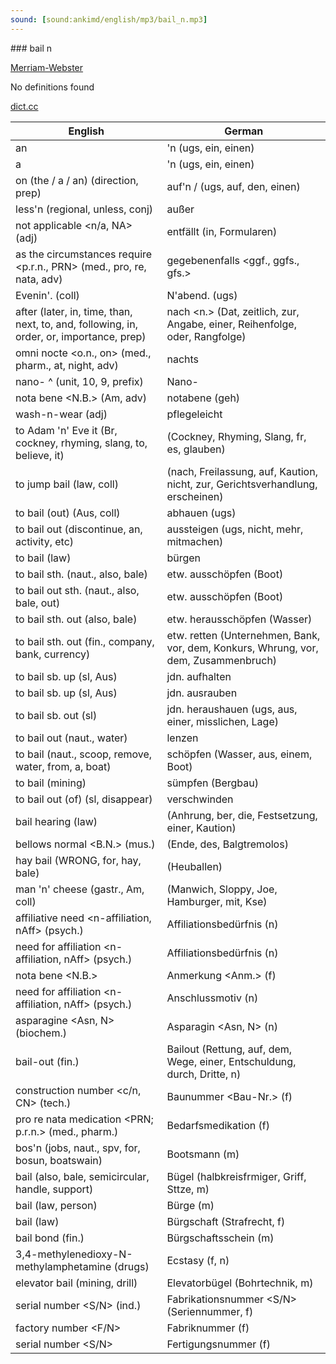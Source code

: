 ```yaml
---
sound: [sound:ankimd/english/mp3/bail_n.mp3]
---
```


\### bail n

[Merriam-Webster](https://www.merriam-webster.com/dictionary/bail+n)

No definitions found

[dict.cc](https://www.dict.cc/bail+n)

| English        | German       |
| -------------- | ------------ |
| an | 'n (ugs, ein, einen) |
| a | 'n (ugs, ein, einen) |
| on (the / a / an) (direction, prep) | auf'n / (ugs, auf, den, einen) |
| less'n (regional, unless, conj) | außer |
| not applicable <n/a, NA> (adj) | entfällt (in, Formularen) |
| as the circumstances require <p.r.n., PRN> (med., pro, re, nata, adv) | gegebenenfalls <ggf., ggfs., gfs.> |
| Evenin'. (coll) | N'abend. (ugs) |
| after (later, in, time, than, next, to, and, following, in, order, or, importance, prep) | nach <n.> (Dat, zeitlich, zur, Angabe, einer, Reihenfolge, oder, Rangfolge) |
| omni nocte <o.n., on> (med., pharm., at, night, adv) | nachts |
| nano- <n> ^ (unit, 10, 9, prefix) | Nano- <n> |
| nota bene <N.B.> (Am, adv) | notabene <NB> (geh) |
| wash-n-wear (adj) | pflegeleicht |
| to Adam 'n' Eve it (Br, cockney, rhyming, slang, to, believe, it) |  (Cockney, Rhyming, Slang, fr, es, glauben) |
| to jump bail (law, coll) |  (nach, Freilassung, auf, Kaution, nicht, zur, Gerichtsverhandlung, erscheinen) |
| to bail (out) (Aus, coll) | abhauen (ugs) |
| to bail out (discontinue, an, activity, etc) | aussteigen (ugs, nicht, mehr, mitmachen) |
| to bail (law) | bürgen |
| to bail sth. (naut., also, bale) | etw. ausschöpfen (Boot) |
| to bail out sth. (naut., also, bale, out) | etw. ausschöpfen (Boot) |
| to bail sth. out (also, bale) | etw. herausschöpfen (Wasser) |
| to bail sth. out (fin., company, bank, currency) | etw. retten (Unternehmen, Bank, vor, dem, Konkurs, Whrung, vor, dem, Zusammenbruch) |
| to bail sb. up (sl, Aus) | jdn. aufhalten |
| to bail sb. up (sl, Aus) | jdn. ausrauben |
| to bail sb. out (sl) | jdn. heraushauen (ugs, aus, einer, misslichen, Lage) |
| to bail out (naut., water) | lenzen |
| to bail (naut., scoop, remove, water, from, a, boat) | schöpfen (Wasser, aus, einem, Boot) |
| to bail (mining) | sümpfen (Bergbau) |
| to bail out (of) (sl, disappear) | verschwinden |
| bail hearing (law) |  (Anhrung, ber, die, Festsetzung, einer, Kaution) |
| bellows normal <B.N.> (mus.) |  (Ende, des, Balgtremolos) |
| hay bail (WRONG, for, hay, bale) |  (Heuballen) |
| man 'n' cheese (gastr., Am, coll) |  (Manwich, Sloppy, Joe, Hamburger, mit, Kse) |
| affiliative need <n-affiliation, nAff> (psych.) | Affiliationsbedürfnis (n) |
| need for affiliation <n-affiliation, nAff> (psych.) | Affiliationsbedürfnis (n) |
| nota bene <N.B.> | Anmerkung <Anm.> (f) |
| need for affiliation <n-affiliation, nAff> (psych.) | Anschlussmotiv (n) |
| asparagine <Asn, N> (biochem.) | Asparagin <Asn, N> (n) |
| bail-out (fin.) | Bailout (Rettung, auf, dem, Wege, einer, Entschuldung, durch, Dritte, n) |
| construction number <c/n, CN> (tech.) | Baunummer <Bau-Nr.> (f) |
| pro re nata medication <PRN; p.r.n.> (med., pharm.) | Bedarfsmedikation (f) |
| bos'n (jobs, naut., spv, for, bosun, boatswain) | Bootsmann (m) |
| bail (also, bale, semicircular, handle, support) | Bügel (halbkreisfrmiger, Griff, Sttze, m) |
| bail (law, person) | Bürge (m) |
| bail (law) | Bürgschaft (Strafrecht, f) |
| bail bond (fin.) | Bürgschaftsschein (m) |
| 3,4-methylenedioxy-N-methylamphetamine <MDMA> (drugs) | Ecstasy (f, n) |
| elevator bail (mining, drill) | Elevatorbügel (Bohrtechnik, m) |
| serial number <S/N> (ind.) | Fabrikationsnummer <S/N> (Seriennummer, f) |
| factory number <F/N> | Fabriknummer <FN> (f) |
| serial number <S/N> | Fertigungsnummer (f) |
